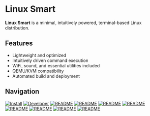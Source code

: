# Linux Smart

**Linux Smart** is a minimal, intuitively powered, terminal-based Linux distribution.

## Features
- Lightweight and optimized
- Intuitively driven command execution
- WiFi, sound, and essential utilities included
- QEMU/KVM compatibility
- Automated build and deployment

## Navigation
[![Install](https://img.icons8.com/?size=100&id=37823&format=png&color=22C3E6)](https://github.com/linux-smart/linux-smart/blob/main/docs/INSTALL.md)
[![Developer](https://img.icons8.com/?size=100&id=SQzCuGgBP3on&format=png&color=22C3E6)](https://github.com/linux-smart/linux-smart/blob/main/docs/DEVELOPER.md)
[![README](https://img.icons8.com/?size=100&id=VUckOuTyLQ7W&format=png&color=22C3E6)](https://github.com/linux-smart/linux-smart/blob/main/docs/README.md)
[![README](https://img.icons8.com/?size=100&id=ZdiFEhDnZ9kk&format=png&color=22C3E6)](https://github.com/linux-smart/linux-smart/blob/main/docs/RESOURCES.md)
[![README](https://img.icons8.com/?size=100&id=JwQbESRFaaa1&format=png&color=22C3E6)](https://github.com/linux-smart/linux-smart/blob/main/docs/COMMUNITY.md)
[![README](https://img.icons8.com/?size=100&id=MB5CRcW9coKA&format=png&color=22C3E6)](https://github.com/linux-smart/linux-smart/blob/main/docs/BUGS.md)
[![README](https://img.icons8.com/?size=100&id=113122&format=png&color=22C3E6)](https://github.com/linux-smart/linux-smart/blob/main/docs/BUGS.md)
[![README](https://img.icons8.com/?size=100&id=7749&format=png&color=22C3E6)](https://github.com/linux-smart/linux-smart/blob/main/docs/CONTRIBUTION.md)
[![README](https://img.icons8.com/?size=100&id=57920&format=png&color=22C3E6)](https://github.com/linux-smart/linux-smart/blob/main/docs/OTHER.md)
[![README](https://img.icons8.com/?size=100&id=30453&format=png&color=22C3E6)](https://github.com/linux-smart/linux-smart/blob/main/docs/OTHER.md)

